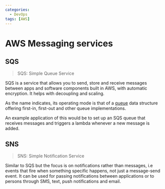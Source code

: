 ```yaml
---
categories:
  - DevOps
tags: [AWS]
---
```


# AWS Messaging services

## SQS

> SQS: Simple Queue Service

SQS is a service that allows you to send, store and receive messages between apps and software components built in AWS, with automatic encryption. It helps with decoupling and scaling.

As the name indicates, its operating mode is that of a [queue](/Data_Structures/Queue.md) data structure offering first-in, first-out and other queue implementations.

An example application of this would be to set up an SQS queue that receives messages and triggers a lambda whenever a new message is added.

## SNS

> SNS: Simple Notification Service

Similar to SQS but the focus is on notifications rather than messages, i.e events that fire when something specific happens, not just a message-send event. It can be used for passing notifications between applications or to persons through SMS, text, push notifications and email.
